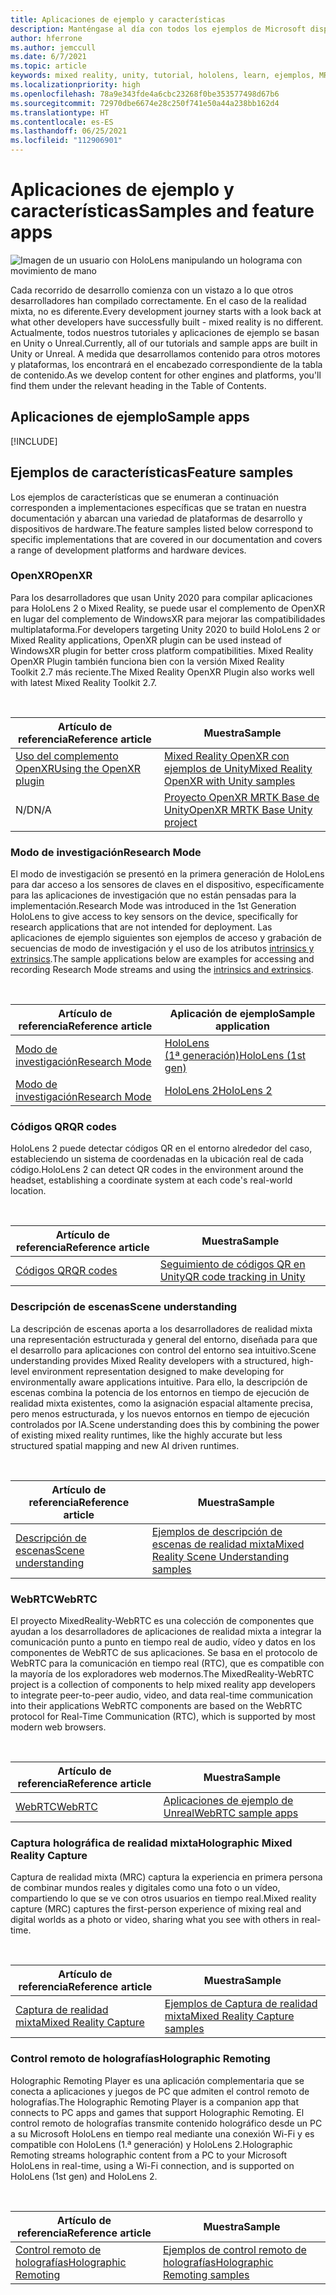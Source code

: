```yaml
---
title: Aplicaciones de ejemplo y características
description: Manténgase al día con todos los ejemplos de Microsoft disponibles y las aplicaciones de características de realidad mixta para HoloLens.
author: hferrone
ms.author: jemccull
ms.date: 6/7/2021
ms.topic: article
keywords: mixed reality, unity, tutorial, hololens, learn, ejemplos, MRTK, modo de investigación, HoloLens 2, códigos qr, WebRTC, captura de realidad mixta, control remoto de holografías, UX Tools
ms.localizationpriority: high
ms.openlocfilehash: 78a9e343fde4a6cbc23268f0be353577498d67b6
ms.sourcegitcommit: 72970dbe6674e28c250f741e50a44a238bb162d4
ms.translationtype: HT
ms.contentlocale: es-ES
ms.lasthandoff: 06/25/2021
ms.locfileid: "112906901"
---
```

# <a name="samples-and-feature-apps"></a><span data-ttu-id="c9e24-104">Aplicaciones de ejemplo y características</span><span class="sxs-lookup"><span data-stu-id="c9e24-104">Samples and feature apps</span></span>

![Imagen de un usuario con HoloLens manipulando un holograma con movimiento de mano](unreal/images/unreal-developer.jpg)

<span data-ttu-id="c9e24-106">Cada recorrido de desarrollo comienza con un vistazo a lo que otros desarrolladores han compilado correctamente. En el caso de la realidad mixta, no es diferente.</span><span class="sxs-lookup"><span data-stu-id="c9e24-106">Every development journey starts with a look back at what other developers have successfully built - mixed reality is no different.</span></span> <span data-ttu-id="c9e24-107">Actualmente, todos nuestros tutoriales y aplicaciones de ejemplo se basan en Unity o Unreal.</span><span class="sxs-lookup"><span data-stu-id="c9e24-107">Currently, all of our tutorials and sample apps are built in Unity or Unreal.</span></span> <span data-ttu-id="c9e24-108">A medida que desarrollamos contenido para otros motores y plataformas, los encontrará en el encabezado correspondiente de la tabla de contenido.</span><span class="sxs-lookup"><span data-stu-id="c9e24-108">As we develop content for other engines and platforms, you'll find them under the relevant heading in the Table of Contents.</span></span>

## <a name="sample-apps"></a><span data-ttu-id="c9e24-109">Aplicaciones de ejemplo</span><span class="sxs-lookup"><span data-stu-id="c9e24-109">Sample apps</span></span>

[!INCLUDE[](includes/tabs-samples.md)]

## <a name="feature-samples"></a><span data-ttu-id="c9e24-110">Ejemplos de características</span><span class="sxs-lookup"><span data-stu-id="c9e24-110">Feature samples</span></span>

<span data-ttu-id="c9e24-111">Los ejemplos de características que se enumeran a continuación corresponden a implementaciones específicas que se tratan en nuestra documentación y abarcan una variedad de plataformas de desarrollo y dispositivos de hardware.</span><span class="sxs-lookup"><span data-stu-id="c9e24-111">The feature samples listed below correspond to specific implementations that are covered in our documentation and covers a range of development platforms and hardware devices.</span></span>

### <a name="openxr"></a><span data-ttu-id="c9e24-112">OpenXR</span><span class="sxs-lookup"><span data-stu-id="c9e24-112">OpenXR</span></span>

<span data-ttu-id="c9e24-113">Para los desarrolladores que usan Unity 2020 para compilar aplicaciones para HoloLens 2 o Mixed Reality, se puede usar el complemento de OpenXR en lugar del complemento de WindowsXR para mejorar las compatibilidades multiplataforma.</span><span class="sxs-lookup"><span data-stu-id="c9e24-113">For developers targeting Unity 2020 to build HoloLens 2 or Mixed Reality applications, OpenXR plugin can be used instead of WindowsXR plugin for better cross platform compatibilities.</span></span> <span data-ttu-id="c9e24-114">Mixed Reality OpenXR Plugin también funciona bien con la versión Mixed Reality Toolkit 2.7 más reciente.</span><span class="sxs-lookup"><span data-stu-id="c9e24-114">The Mixed Reality OpenXR Plugin also works well with latest Mixed Reality Toolkit 2.7.</span></span>

<br>

| <span data-ttu-id="c9e24-115">Artículo de referencia</span><span class="sxs-lookup"><span data-stu-id="c9e24-115">Reference article</span></span> | <span data-ttu-id="c9e24-116">Muestra</span><span class="sxs-lookup"><span data-stu-id="c9e24-116">Sample</span></span> |
| --- | --- |
| [<span data-ttu-id="c9e24-117">Uso del complemento OpenXR</span><span class="sxs-lookup"><span data-stu-id="c9e24-117">Using the OpenXR plugin</span></span>](./unity/xr-project-setup.md) | [<span data-ttu-id="c9e24-118">Mixed Reality OpenXR con ejemplos de Unity</span><span class="sxs-lookup"><span data-stu-id="c9e24-118">Mixed Reality OpenXR with Unity samples</span></span>](https://github.com/microsoft/OpenXR-Unity-MixedReality-Samples) |
| <span data-ttu-id="c9e24-119">N/D</span><span class="sxs-lookup"><span data-stu-id="c9e24-119">N/A</span></span> | [<span data-ttu-id="c9e24-120">Proyecto OpenXR MRTK Base de Unity</span><span class="sxs-lookup"><span data-stu-id="c9e24-120">OpenXR MRTK Base Unity project</span></span>](https://github.com/microsoft/UnityOpenXRMRTKBase) |

### <a name="research-mode"></a><span data-ttu-id="c9e24-121">Modo de investigación</span><span class="sxs-lookup"><span data-stu-id="c9e24-121">Research Mode</span></span>

<span data-ttu-id="c9e24-122">El modo de investigación se presentó en la primera generación de HoloLens para dar acceso a los sensores de claves en el dispositivo, específicamente para las aplicaciones de investigación que no están pensadas para la implementación.</span><span class="sxs-lookup"><span data-stu-id="c9e24-122">Research Mode was introduced in the 1st Generation HoloLens to give access to key sensors on the device, specifically for research applications that are not intended for deployment.</span></span> <span data-ttu-id="c9e24-123">Las aplicaciones de ejemplo siguientes son ejemplos de acceso y grabación de secuencias de modo de investigación y el uso de los atributos [intrinsics y extrinsics](/windows/mixed-reality/locatable-camera#locating-the-device-camera-in-the-world).</span><span class="sxs-lookup"><span data-stu-id="c9e24-123">The sample applications below are examples for accessing and recording Research Mode streams and using the [intrinsics and extrinsics](/windows/mixed-reality/locatable-camera#locating-the-device-camera-in-the-world).</span></span>

<br>

| <span data-ttu-id="c9e24-124">Artículo de referencia</span><span class="sxs-lookup"><span data-stu-id="c9e24-124">Reference article</span></span> | <span data-ttu-id="c9e24-125">Aplicación de ejemplo</span><span class="sxs-lookup"><span data-stu-id="c9e24-125">Sample application</span></span> |
| --- | --- |
| [<span data-ttu-id="c9e24-126">Modo de investigación</span><span class="sxs-lookup"><span data-stu-id="c9e24-126">Research Mode</span></span>](platform-capabilities-and-apis/research-mode.md) | [<span data-ttu-id="c9e24-127">HoloLens (1ª generación)</span><span class="sxs-lookup"><span data-stu-id="c9e24-127">HoloLens (1st gen)</span></span>](https://github.com/microsoft/HoloLensForCV/tree/master/Samples) |
| [<span data-ttu-id="c9e24-128">Modo de investigación</span><span class="sxs-lookup"><span data-stu-id="c9e24-128">Research Mode</span></span>](platform-capabilities-and-apis/research-mode.md) | [<span data-ttu-id="c9e24-129">HoloLens 2</span><span class="sxs-lookup"><span data-stu-id="c9e24-129">HoloLens 2</span></span>](https://github.com/microsoft/HoloLens2ForCV/tree/main/Samples) |

### <a name="qr-codes"></a><span data-ttu-id="c9e24-130">Códigos QR</span><span class="sxs-lookup"><span data-stu-id="c9e24-130">QR codes</span></span>

<span data-ttu-id="c9e24-131">HoloLens 2 puede detectar códigos QR en el entorno alrededor del caso, estableciendo un sistema de coordenadas en la ubicación real de cada código.</span><span class="sxs-lookup"><span data-stu-id="c9e24-131">HoloLens 2 can detect QR codes in the environment around the headset, establishing a coordinate system at each code's real-world location.</span></span>

<br>

| <span data-ttu-id="c9e24-132">Artículo de referencia</span><span class="sxs-lookup"><span data-stu-id="c9e24-132">Reference article</span></span> | <span data-ttu-id="c9e24-133">Muestra</span><span class="sxs-lookup"><span data-stu-id="c9e24-133">Sample</span></span> |
| --- | --- |
| [<span data-ttu-id="c9e24-134">Códigos QR</span><span class="sxs-lookup"><span data-stu-id="c9e24-134">QR codes</span></span>](platform-capabilities-and-apis/qr-code-tracking.md) | [<span data-ttu-id="c9e24-135">Seguimiento de códigos QR en Unity</span><span class="sxs-lookup"><span data-stu-id="c9e24-135">QR code tracking in Unity</span></span>](https://github.com/microsoft/MixedReality-QRCode-Sample) |

### <a name="scene-understanding"></a><span data-ttu-id="c9e24-136">Descripción de escenas</span><span class="sxs-lookup"><span data-stu-id="c9e24-136">Scene understanding</span></span>

<span data-ttu-id="c9e24-137">La descripción de escenas aporta a los desarrolladores de realidad mixta una representación estructurada y general del entorno, diseñada para que el desarrollo para aplicaciones con control del entorno sea intuitivo.</span><span class="sxs-lookup"><span data-stu-id="c9e24-137">Scene understanding provides Mixed Reality developers with a structured, high-level environment representation designed to make developing for environmentally aware applications intuitive.</span></span> <span data-ttu-id="c9e24-138">Para ello, la descripción de escenas combina la potencia de los entornos en tiempo de ejecución de realidad mixta existentes, como la asignación espacial altamente precisa, pero menos estructurada, y los nuevos entornos en tiempo de ejecución controlados por IA.</span><span class="sxs-lookup"><span data-stu-id="c9e24-138">Scene understanding does this by combining the power of existing mixed reality runtimes, like the highly accurate but less structured spatial mapping and new AI driven runtimes.</span></span>

<br>

| <span data-ttu-id="c9e24-139">Artículo de referencia</span><span class="sxs-lookup"><span data-stu-id="c9e24-139">Reference article</span></span> | <span data-ttu-id="c9e24-140">Muestra</span><span class="sxs-lookup"><span data-stu-id="c9e24-140">Sample</span></span> |
| --- | --- |
| [<span data-ttu-id="c9e24-141">Descripción de escenas</span><span class="sxs-lookup"><span data-stu-id="c9e24-141">Scene understanding</span></span>](../design/scene-understanding.md) | [<span data-ttu-id="c9e24-142">Ejemplos de descripción de escenas de realidad mixta</span><span class="sxs-lookup"><span data-stu-id="c9e24-142">Mixed Reality Scene Understanding samples</span></span>](https://github.com/microsoft/MixedReality-SceneUnderstanding-Samples) |

### <a name="webrtc"></a><span data-ttu-id="c9e24-143">WebRTC</span><span class="sxs-lookup"><span data-stu-id="c9e24-143">WebRTC</span></span>

<span data-ttu-id="c9e24-144">El proyecto MixedReality-WebRTC es una colección de componentes que ayudan a los desarrolladores de aplicaciones de realidad mixta a integrar la comunicación punto a punto en tiempo real de audio, vídeo y datos en los componentes de WebRTC de sus aplicaciones. Se basa en el protocolo de WebRTC para la comunicación en tiempo real (RTC), que es compatible con la mayoría de los exploradores web modernos.</span><span class="sxs-lookup"><span data-stu-id="c9e24-144">The MixedReality-WebRTC project is a collection of components to help mixed reality app developers to integrate peer-to-peer audio, video, and data real-time communication into their applications WebRTC components are based on the WebRTC protocol for Real-Time Communication (RTC), which is supported by most modern web browsers.</span></span>

<br>

| <span data-ttu-id="c9e24-145">Artículo de referencia</span><span class="sxs-lookup"><span data-stu-id="c9e24-145">Reference article</span></span> | <span data-ttu-id="c9e24-146">Muestra</span><span class="sxs-lookup"><span data-stu-id="c9e24-146">Sample</span></span> |
| --- | --- |
| [<span data-ttu-id="c9e24-147">WebRTC</span><span class="sxs-lookup"><span data-stu-id="c9e24-147">WebRTC</span></span>](https://microsoft.github.io/MixedReality-WebRTC) | [<span data-ttu-id="c9e24-148">Aplicaciones de ejemplo de Unreal</span><span class="sxs-lookup"><span data-stu-id="c9e24-148">WebRTC sample apps</span></span>](https://github.com/microsoft/MixedReality-WebRTC/tree/master/examples) |

### <a name="holographic-mixed-reality-capture"></a><span data-ttu-id="c9e24-149">Captura holográfica de realidad mixta</span><span class="sxs-lookup"><span data-stu-id="c9e24-149">Holographic Mixed Reality Capture</span></span>

<span data-ttu-id="c9e24-150">Captura de realidad mixta (MRC) captura la experiencia en primera persona de combinar mundos reales y digitales como una foto o un vídeo, compartiendo lo que se ve con otros usuarios en tiempo real.</span><span class="sxs-lookup"><span data-stu-id="c9e24-150">Mixed reality capture (MRC) captures the first-person experience of mixing real and digital worlds as a photo or video, sharing what you see with others in real-time.</span></span>

<br>

| <span data-ttu-id="c9e24-151">Artículo de referencia</span><span class="sxs-lookup"><span data-stu-id="c9e24-151">Reference article</span></span> | <span data-ttu-id="c9e24-152">Muestra</span><span class="sxs-lookup"><span data-stu-id="c9e24-152">Sample</span></span> |
| --- | --- |
| [<span data-ttu-id="c9e24-153">Captura de realidad mixta</span><span class="sxs-lookup"><span data-stu-id="c9e24-153">Mixed Reality Capture</span></span>](platform-capabilities-and-apis/mixed-reality-capture-for-developers.md) | [<span data-ttu-id="c9e24-154">Ejemplos de Captura de realidad mixta</span><span class="sxs-lookup"><span data-stu-id="c9e24-154">Mixed Reality Capture samples</span></span>](/samples/microsoft/windows-universal-samples/holographicmixedrealitycapture/) |

### <a name="holographic-remoting"></a><span data-ttu-id="c9e24-155">Control remoto de holografías</span><span class="sxs-lookup"><span data-stu-id="c9e24-155">Holographic Remoting</span></span>

<span data-ttu-id="c9e24-156">Holographic Remoting Player es una aplicación complementaria que se conecta a aplicaciones y juegos de PC que admiten el control remoto de holografías.</span><span class="sxs-lookup"><span data-stu-id="c9e24-156">The Holographic Remoting Player is a companion app that connects to PC apps and games that support Holographic Remoting.</span></span> <span data-ttu-id="c9e24-157">El control remoto de holografías transmite contenido holográfico desde un PC a su Microsoft HoloLens en tiempo real mediante una conexión Wi-Fi y es compatible con HoloLens (1.ª generación) y HoloLens 2.</span><span class="sxs-lookup"><span data-stu-id="c9e24-157">Holographic Remoting streams holographic content from a PC to your Microsoft HoloLens in real-time, using a Wi-Fi connection, and is supported on HoloLens (1st gen) and HoloLens 2.</span></span>

<br>

| <span data-ttu-id="c9e24-158">Artículo de referencia</span><span class="sxs-lookup"><span data-stu-id="c9e24-158">Reference article</span></span> | <span data-ttu-id="c9e24-159">Muestra</span><span class="sxs-lookup"><span data-stu-id="c9e24-159">Sample</span></span> |
| --- | --- |
| [<span data-ttu-id="c9e24-160">Control remoto de holografías</span><span class="sxs-lookup"><span data-stu-id="c9e24-160">Holographic Remoting</span></span>](platform-capabilities-and-apis/holographic-remoting-player.md) | [<span data-ttu-id="c9e24-161">Ejemplos de control remoto de holografías</span><span class="sxs-lookup"><span data-stu-id="c9e24-161">Holographic Remoting samples</span></span>](https://github.com/microsoft/MixedReality-HolographicRemoting-Samples) |